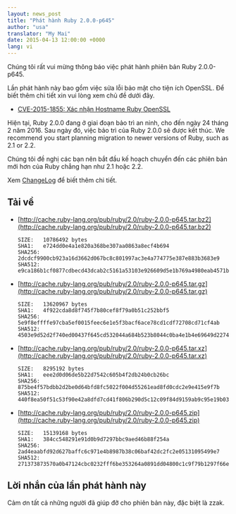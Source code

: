 ```yaml
---
layout: news_post
title: "Phát hành Ruby 2.0.0-p645"
author: "usa"
translator: "My Mai"
date: 2015-04-13 12:00:00 +0000
lang: vi
---
```


Chúng tôi rất vui mừng thông báo việc phát hành phiên bản Ruby 2.0.0-p645.

Lần phát hành này bao gồm việc sửa lỗi bảo mật cho tiện ích OpenSSL. Để biết thêm chi tiết xin vui lòng xem chủ đề dưới đây.

* [CVE-2015-1855: Xác nhận Hostname Ruby OpenSSL](https://www.ruby-lang.org/en/news/2015/04/13/ruby-openssl-hostname-matching-vulnerability/)

Hiện tại, Ruby 2.0.0 đang ở giai đoạn bảo trì an ninh, cho đến ngày 24 tháng 2 năm 2016.
Sau ngày đó, việc bảo trì của Ruby 2.0.0 sẽ được kết thúc.
We recommend you start planning migration to newer versions of Ruby, such as 2.1 or 2.2.

Chúng tôi đề nghị các bạn nên bắt đầu kế hoạch chuyển đến các phiên bản mới hơn của Ruby chẳng hạn như 2.1 hoặc 2.2.

Xem  [ChangeLog](http://svn.ruby-lang.org/repos/ruby/tags/v2_0_0_645/ChangeLog) để biết thêm chi tiết.

## Tải về

* [http://cache.ruby-lang.org/pub/ruby/2.0/ruby-2.0.0-p645.tar.bz2](http://cache.ruby-lang.org/pub/ruby/2.0/ruby-2.0.0-p645.tar.bz2)

      SIZE:   10786492 bytes
      SHA1:   e724dd0e4a1e820a368be307aa0863a8ecf4b694
      SHA256: 2dcdcf9900cb923a16d3662d067bc8c801997ac3e4a774775e387e883b3683e9
      SHA512: e9ca186b1cf0877cdbecd43dcab2c5161a53103e926609d5e1b769a4980eab4571bfd0951788b4fc92dfd9d10175b0f5f36ea2c7289e575a9db9b62c02f93185

* [http://cache.ruby-lang.org/pub/ruby/2.0/ruby-2.0.0-p645.tar.gz](http://cache.ruby-lang.org/pub/ruby/2.0/ruby-2.0.0-p645.tar.gz)

      SIZE:   13620967 bytes
      SHA1:   4f922cda8d8f745f7b80cef8f79a0b51c252bbf5
      SHA256: 5e9f8effffe97cba5ef0015feec6e1e5f3bacf6ace78cd1cdf72708cd71cf4ab
      SHA512: 4503e9d52d2f740ed00437f645cd532044a684b523b8044c0ba4e1b4e69649d2274d5b94fc8273acbbc19d3bb3f15375b93de5140d39f973f2fbb746500633b8

* [http://cache.ruby-lang.org/pub/ruby/2.0/ruby-2.0.0-p645.tar.xz](http://cache.ruby-lang.org/pub/ruby/2.0/ruby-2.0.0-p645.tar.xz)

      SIZE:   8295192 bytes
      SHA1:   eee2d0d06de5b22d7542c605b4f2db24b0cb26bc
      SHA256: 875be4f57bdbb2d2be0d64bfd8fc5022f004d55261ead8fd0cdc2e9e415e9f7b
      SHA512: 440f8ea50f51c53f90e42a8dfd7cd41f806b290d5c12c09f84d9159ab9c95e19b036cd8a5dc788844da501b9fcd1fa8ad8352ef7417998debc1b43a61a4ea4dc

* [http://cache.ruby-lang.org/pub/ruby/2.0/ruby-2.0.0-p645.zip](http://cache.ruby-lang.org/pub/ruby/2.0/ruby-2.0.0-p645.zip)

      SIZE:   15139168 bytes
      SHA1:   384cc548291e91d0b9d7297bbc9aed46b88f254a
      SHA256: 2ad4eaabfd92d627baffc6c971e4b8987b38c06baf42dc2fc2e05131095499e7
      SHA512: 271373873570a0b47124cbc0232fff6be353264a0891dd04800c1c9f79b1297f66e0d4e817f474432b20cbf055c8f421548a11a6ec19b68dad16cc78f1ba9876

## Lời nhắn của lần phát hành này

Cảm ơn tất cả những người đã giúp đỡ cho phiên bản này, đặc biệt là zzak.
